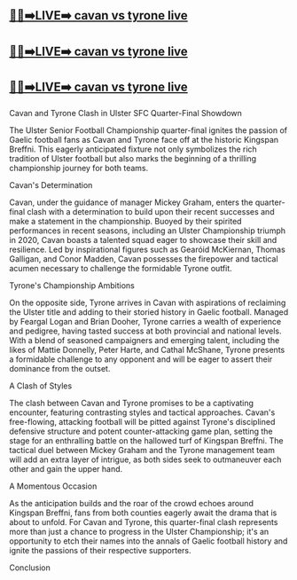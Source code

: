 [🔴✅➡️LIVE➡️ cavan vs tyrone live](https://worldsportshd.com/gaa/)
-
[🔴✅➡️LIVE➡️ cavan vs tyrone live](https://worldsportshd.com/gaa/)
-

[🔴✅➡️LIVE➡️ cavan vs tyrone live](https://worldsportshd.com/gaa/)
-



Cavan and Tyrone Clash in Ulster SFC Quarter-Final Showdown


The Ulster Senior Football Championship quarter-final ignites the passion of Gaelic football fans as Cavan and Tyrone face off at the historic Kingspan Breffni. This eagerly anticipated fixture not only symbolizes the rich tradition of Ulster football but also marks the beginning of a thrilling championship journey for both teams.

Cavan's Determination

Cavan, under the guidance of manager Mickey Graham, enters the quarter-final clash with a determination to build upon their recent successes and make a statement in the championship. Buoyed by their spirited performances in recent seasons, including an Ulster Championship triumph in 2020, Cavan boasts a talented squad eager to showcase their skill and resilience. Led by inspirational figures such as Gearóid McKiernan, Thomas Galligan, and Conor Madden, Cavan possesses the firepower and tactical acumen necessary to challenge the formidable Tyrone outfit.

Tyrone's Championship Ambitions

On the opposite side, Tyrone arrives in Cavan with aspirations of reclaiming the Ulster title and adding to their storied history in Gaelic football. Managed by Feargal Logan and Brian Dooher, Tyrone carries a wealth of experience and pedigree, having tasted success at both provincial and national levels. With a blend of seasoned campaigners and emerging talent, including the likes of Mattie Donnelly, Peter Harte, and Cathal McShane, Tyrone presents a formidable challenge to any opponent and will be eager to assert their dominance from the outset.

A Clash of Styles

The clash between Cavan and Tyrone promises to be a captivating encounter, featuring contrasting styles and tactical approaches. Cavan's free-flowing, attacking football will be pitted against Tyrone's disciplined defensive structure and potent counter-attacking game plan, setting the stage for an enthralling battle on the hallowed turf of Kingspan Breffni. The tactical duel between Mickey Graham and the Tyrone management team will add an extra layer of intrigue, as both sides seek to outmaneuver each other and gain the upper hand.

A Momentous Occasion

As the anticipation builds and the roar of the crowd echoes around Kingspan Breffni, fans from both counties eagerly await the drama that is about to unfold. For Cavan and Tyrone, this quarter-final clash represents more than just a chance to progress in the Ulster Championship; it's an opportunity to etch their names into the annals of Gaelic football history and ignite the passions of their respective supporters.

Conclusion

